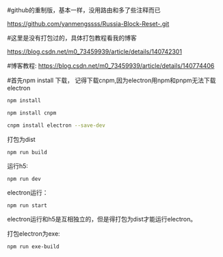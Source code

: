 #github的重制版，基本一样，没用路由和多了些注释而已

https://github.com/yanmengssss/Russia-Block-Reset-.git

#这里是没有打包过的，具体打包教程看我的博客

https://blog.csdn.net/m0_73459939/article/details/140742301

#博客教程:
https://blog.csdn.net/m0_73459939/article/details/140774406

#首先npm install 下载，
记得下载cnpm,因为electron用npm和pnpm无法下载electron

```sh
npm install
```


```sh
npm install cnpm
```



```sh
cnpm install electron --save-dev
```

打包为dist
```
npm run build
```

运行h5:
```
npm run dev
```


electron运行：
```
npm run start
```

electron运行和h5是互相独立的，但是得打包为dist才能运行electron。

打包electron为exe:
```
npm run exe-build 
```


